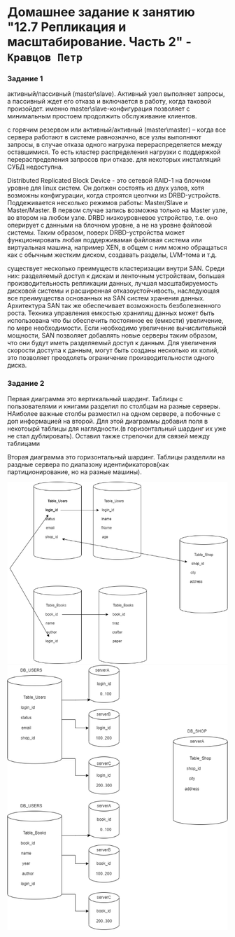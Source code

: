 # Домашнее задание к занятию "12.7 Репликация и масштабирование. Часть 2" - `Кравцов Петр`

### Задание 1
активный/пассивный (master\slave). 
Активный узел выполняет запросы, а пассивный ждет его отказа и включается в работу, когда таковой произойдет. 
именно master\slave-конфигурация позволяет с минимальным простоем продолжить обслуживание клиентов.

с горячим резервом или активный/активный (master\master) – когда все сервера работают в системе равнозначно, 
все узлы выполняют запросы, в случае отказа одного нагрузка перераспределяется между оставшимися. 
То есть кластер распределения нагрузки с поддержкой перераспределения запросов при отказе. 
для некоторых инсталляций СУБД недоступна. 

Distributed Replicated Block Device - это сетевой RAID-1 на блочном уровне для linux систем. 
Он должен состоять из двух узлов, хотя возможны конфигурации, когда строятся цеопчки из DRBD-устройств. 
Поддеживается несколько режимов работы: Master/Slave и Master/Master. В первом случае запись возможна 
только на Master узле, во втором на любом узле. DRBD низкоуровневое устройство, 
т.е. оно оперирует с данными на блочном уровне, а не на уровне файловой системы. 
Таким образом, поверх DRBD-устройства может функционировать любая поддерживамая файловая система или виртуальная машина, 
например XEN, в общем с ним можно обращаться как с обычным жестким диском, создавать разделы, LVM-тома и т.д.


существует несколько преимуществ кластеризации внутри SAN. Среди них: разделяемый доступ к дискам и ленточным устройствам, 
большая производительность репликации данных, лучшая масштабируемость дисковой системы и расширенная отказоустойчивость, 
наследующая все преимущества основанных на SAN систем хранения данных.
Архитектура SAN так же обеспечивает возможность безболезненного роста. Техника управления емкостью хранилищ данных может быть использована что бы обеспечить постоянное ее (емкости) 
увеличение, по мере необходимости. Если необходимо увеличение вычислительной мощности, SAN позволяет добавлять новые серверы таким образом, 
что они будут иметь разделяемый доступ к данным. Для увеличения скорости доступа к данным, могут быть созданы несколько их копий, это позволяет преодолеть ограничение производительности одного диска.


### Задание 2
Первая диаграмма это вертикальный шардинг. Таблицы с пользователями и книгами разделил по столбцам на разные серверы. НАиболее важные столбы разместил на одном сервере, а побочные с доп информацией на второй. Для этой диаграммы добавил 
поля в некотоырй таблицы для наглядности.(в горизонтальный шардинг их уже не стал дублировать). Оставил также стрелочки для связей между таблицами

Вторая диаграмма это горизонтальный шардинг. Таблицы разделили на раздные сервера по диапазону идентификаторов(как партиционирование, но на разные машины).

![Диаграмма](https://github.com/kravtsovpeter/netology-hw/blob/main/img/12_7_1.png)
![Диаграмма](https://github.com/kravtsovpeter/netology-hw/blob/main/img/12_7_2.png)


